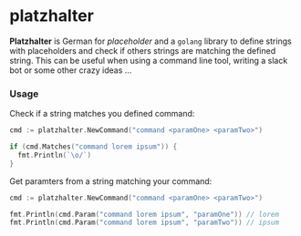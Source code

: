 # platzhalter

**Platzhalter** is German for *placeholder* and a `golang` library to define strings with placeholders and check if others strings are matching the defined string. This can be useful when using a command line tool, writing a slack bot or some other crazy ideas …

### Usage

Check if a string matches you defined command:

```go
cmd := platzhalter.NewCommand("command <paramOne> <paramTwo>")

if (cmd.Matches("command lorem ipsum")) {
  fmt.Println(`\o/`)
}
```

Get paramters from a string matching your command:

```go
cmd := platzhalter.NewCommand("command <paramOne> <paramTwo>")

fmt.Println(cmd.Param("command lorem ipsum", "paramOne")) // lorem
fmt.Println(cmd.Param("command lorem ipsum", "paramTwo")) // ipsum
```
